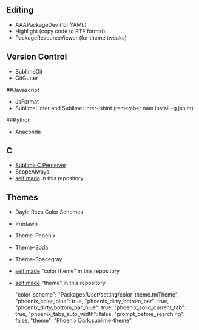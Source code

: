  
## Editing 
* AAAPackageDev  (for YAML)
* Highlight (copy code to RTF format)
* PackageResourceViewer (for theme tweaks)


 
## Version Control
* SublimeGit
* GitGutter

 
##Javascript
* JsFormat
* SublimeLinter and SublimeLinter-jshint (remember nam install -g jshint)

 
##Python
* Anaconda

 
## C
* [Sublime C Perceiver](https://github.com/init-arbor/Sublime-C-Perceiver)
* ScopeAlways
* [self made](https://github.com/init-arbor/SublimeSettings/blob/master/c_syntax.YAML-tmLanguage) in this repository
 

## Themes
* Dayle Rees Color Schemes 
* Predawn
* Theme-Phoenix
* Theme-Soda
* Theme-Spacegray
* [self made](https://github.com/init-arbor/SublimeSettings/blob/master/color_theme.YAML-tmtheme) "color theme" in this repository
* [self made](https://github.com/init-arbor/SublimeSettings/blob/master/phoenix_tweak_with_predawn) "theme" in this repository

    "color_scheme": "Packages/User/setting/color_theme.tmTheme",
    "phoenix_color_blue": true,
    "phoenix_dirty_bottom_bar": true,
    "phoenix_dirty_bottom_bar_blue": true,
    "phoenix_solid_current_tab": true,
    "phoenix_tabs_auto_width": false,
    "prompt_before_searching": false,
    "theme": "Phoenix Dark.sublime-theme",